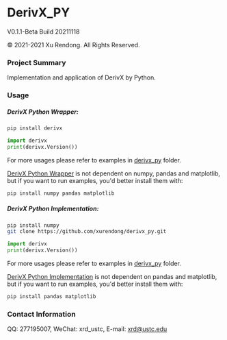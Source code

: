 # DerivX_PY
V0.1.1-Beta Build 20211118

© 2021-2021 Xu Rendong. All Rights Reserved.

### Project Summary
Implementation and application of DerivX by Python.

### Usage
##### DerivX Python Wrapper:
```bash
pip install derivx
```
```python
import derivx
print(derivx.Version())
```
For more usages please refer to examples in [derivx_py](https://github.com/xurendong/derivx/tree/main/exe/windows/bin/derivx_py) folder.

[DerivX Python Wrapper](https://github.com/xurendong/derivx/tree/main/exe/windows/bin/derivx_py) is not dependent on numpy, pandas and matplotlib, but if you want to run examples, you'd better install them with:
```bash
pip install numpy pandas matplotlib
```

##### DerivX Python Implementation:
```bash
pip install numpy
git clone https://github.com/xurendong/derivx_py.git
```
```python
import derivx
print(derivx.Version())
```
For more usages please refer to examples in [derivx_py](https://github.com/xurendong/derivx_py/tree/main/src/main/derivx_py) folder.

[DerivX Python Implementation](https://github.com/xurendong/derivx_py) is not dependent on pandas and matplotlib, but if you want to run examples, you'd better install them with:
```bash
pip install pandas matplotlib
```

### Contact Information
QQ: 277195007, WeChat: xrd_ustc, E-mail: xrd@ustc.edu
